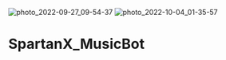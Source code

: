 ![photo_2022-09-27_09-54-37](https://user-images.githubusercontent.com/114400345/194263806-769c89df-b998-4b6a-ac2e-b867c3c6e9f4.jpg)
![photo_2022-10-04_01-35-57](https://user-images.githubusercontent.com/114400345/194263819-7fa294b0-9b95-468a-8a61-2fcbee47154e.jpg)
# SpartanX_MusicBot

